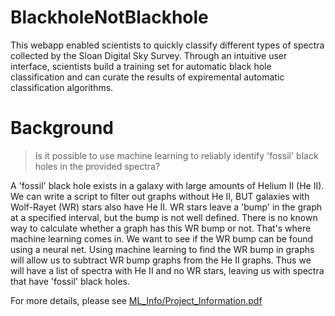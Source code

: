 # BlackholeNotBlackhole

This webapp enabled scientists to quickly classify different types of spectra collected by the Sloan Digital Sky Survey.  Through an intuitive user interface, scientists build a training set for automatic black hole classification and can curate the results of expiremental automatic classification algorithms.


# Background 

> Is it possible to use machine learning to reliably identify 'fossil' black holes in the provided spectra?

A 'fossil' black hole exists in a galaxy with large amounts of Helium II (He II). We can write a script to 
filter out graphs without He II, BUT galaxies with Wolf-Rayet (WR) stars also have He II. WR stars leave a 
'bump' in the graph at a specified interval, but the bump is not well defined. There is no known way to calculate 
whether a graph has this WR bump or not. That's where machine learning comes in. We want to see if the WR bump can 
be found using a neural net. Using machine learning to find the WR bump in graphs will allow us to subtract WR bump 
graphs from the He II graphs. Thus we will have a list of spectra with He II and no WR stars, leaving us with spectra 
that have 'fossil' black holes.

For more details, please see
<a href="https://github.com/codeforgoodconf/black_holes_backend/blob/master/ML_Info/Project_Information.pdf"> ML_Info/Project_Information.pdf </a>
